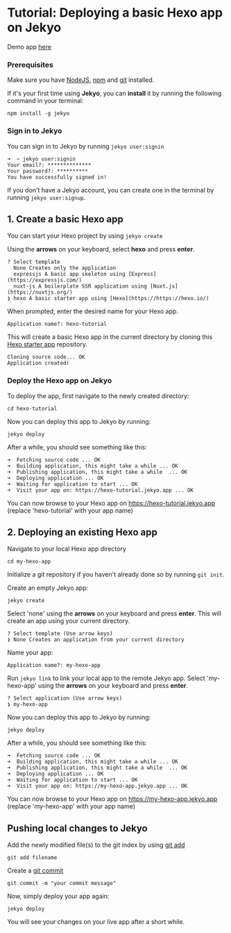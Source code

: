 # Tutorial: Deploying a basic Hexo app on Jekyo

Demo app [here](https://hexo-demo.jekyo.app/)

### Prerequisites

Make sure you have [NodeJS](https://nodejs.org/en/download/), [npm](https://docs.npmjs.com/downloading-and-installing-node-js-and-npm) and [git](https://github.com/git-guides/install-git) installed.

If it's your first time using **Jekyo**, you can **install** it by running the following command in your terminal:

`npm install -g jekyo`

### Sign in to Jekyo

You can sign in to Jekyo by running `jekyo user:signin`

```
➜  ~ jekyo user:signin 
Your email?: **************
Your password?: **********
You have successfully signed in!
```
If you don't have a Jekyo account, you can create one in the terminal by running `jekyo user:signup`. 

## 1. Create a basic Hexo app

You can start your Hexo project by using `jekyo create`

Using the **arrows** on your keyboard, select **hexo** and press **enter**.  
```
? Select template
  None Creates only the application
  expressjs A basic app skeleton using [Express](https://expressjs.com/)     
  nuxt-js A boilerplate SSR application using [Nuxt.js](https://nuxtjs.org/) 
❯ hexo A basic starter app using [Hexo](https://https://hexo.io/)
```
When prompted, enter the desired name for your Hexo app. 

`Application name?: hexo-tutorial`

This will create a basic Hexo app in the current directory by cloning this [Hexo starter app](https://github.com/jekyo/hexo-getting-started) repository.

```
Cloning source code... OK
Application created!
```

### Deploy the Hexo app on Jekyo

To deploy the app, first navigate to the newly created directory:

`cd hexo-tutorial`

Now you can deploy this app to Jekyo by running: 

`jekyo deploy`

After a while, you should see something like this:

```
➜  Fetching source code ... OK
➜  Building application, this might take a while ... OK
➜  Publishing application, this might take a while  ... OK
➜  Deploying application ... OK        
➜  Waiting for application to start ... OK
➜  Visit your app on: https://hexo-tutorial.jekyo.app ... OK
```

You can now browse to your Hexo app on https://hexo-tutorial.jekyo.app (replace 'hexo-tutorial' with your app name)

## 2. Deploying an existing Hexo app

Navigate to your local Hexo app directory

`cd my-hexo-app`

Initialize a git repository if you haven't already done so by running `git init`. 

Create an empty Jekyo app:

`jekyo create` 

Select 'none' using the **arrows** on your keyboard and press **enter**. This will create an app using your current directory. 

```
? Select template (Use arrow keys)
❯ None Creates an application from your current directory
```

Name your app: 

`Application name?: my-hexo-app`

Run `jekyo link` to link your local app to the remote Jekyo app. Select 'my-hexo-app' using the **arrows** on your keyboard and press **enter**.

```
? Select application (Use arrow keys)
❯ my-hexo-app
```
Now you can deploy this app to Jekyo by running: 

`jekyo deploy`

After a while, you should see something like this:

```
➜  Fetching source code ... OK
➜  Building application, this might take a while ... OK
➜  Publishing application, this might take a while  ... OK
➜  Deploying application ... OK        
➜  Waiting for application to start ... OK
➜  Visit your app on: https://my-hexo-app.jekyo.app ... OK
```

You can now browse to your Hexo app on https://my-hexo-app.jekyo.app (replace 'my-hexo-app' with your app name)

## Pushing local changes to Jekyo 

Add the newly modified file(s) to the git index by using [git add](https://www.atlassian.com/git/tutorials/saving-changes)

`git add filename`

Create a [git commit](https://github.com/git-guides/git-commit)

`git commit -m "your commit message"`

Now, simply deploy your app again:

`jekyo deploy`

You will see your changes on your live app after a short while. 





